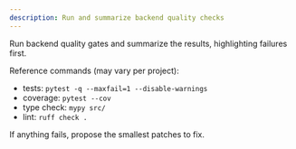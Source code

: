 ```yaml
---
description: Run and summarize backend quality checks
---
```

Run backend quality gates and summarize the results, highlighting failures first.

Reference commands (may vary per project):
- tests: `pytest -q --maxfail=1 --disable-warnings`
- coverage: `pytest --cov`
- type check: `mypy src/`
- lint: `ruff check .`

If anything fails, propose the smallest patches to fix.
